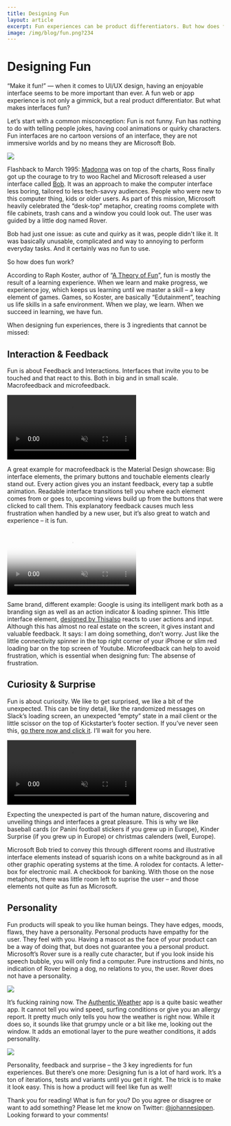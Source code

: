 ```yaml
---
title: Designing Fun
layout: article
excerpt: Fun experiences can be product differentiators. But how does fun work?
image: /img/blog/fun.png?234
---
```

# Designing Fun

“Make it fun!” — when it comes to UI/UX design, having an enjoyable interface seems to be more important than ever. A fun web or app experience is not only a gimmick, but a real product differentiator. But what makes interfaces fun?

Let’s start with a common misconception: Fun is not funny. Fun has nothing to do with telling people jokes, having cool animations or quirky characters. Fun interfaces are no cartoon versions of an interface, they are not immersive worlds and by no means they are Microsoft Bob. 

![](http://toastytech.com/guis/bobhome1p.png)

Flashback to March 1995: [Madonna](https://www.youtube.com/watch?v=XDeiovnCv1o) was on top of the charts, Ross finally got up the courage to try to woo Rachel and Microsoft released a user interface called [Bob](https://en.wikipedia.org/wiki/Microsoft_Bob). It was an approach to make the computer interface less boring, tailored to less tech-savvy audiences. People who were new to this computer thing, kids or older users. As part of this mission, Microsoft heavily celebrated the “desk-top” metaphor, creating rooms complete with file cabinets, trash cans and a window you could look out. The user was guided by a little dog named Rover. 

Bob had just one issue: as cute and quirky as it was, people didn't like it. It was basically unusable, complicated and way to annoying to perform everyday tasks. And it certainly was no fun to use.

So how does fun work?

According to Raph Koster, author of “[A Theory of Fun]()”, fun is mostly the result of a learning experience. When we learn and make progress, we experience joy, which keeps us learning until we master a skill – a key element of games. Games, so Koster, are basically “Edutainment”, teaching us life skills in a safe environment. When we play, we learn. When we succeed in learning, we have fun.

When designing fun experiences, there is 3 ingredients that cannot be missed:

## Interaction & Feedback

Fun is about Feedback and Interactions. Interfaces that invite you to be touched and that react to this. Both in big and in small scale. Macrofeedback and microfeedback. 

<video autoplay loop muted>
  <source src="/img/blog/interaction.mp4">
</video>

A great example for macrofeedback is the Material Design showcase: Big interface elements, the primary buttons and touchable elements clearly stand out. Every action gives you an instant feedback, every tap a subtle animation. Readable interface transitions tell you where each element comes from or goes to, upcoming views build up from the buttons that were clicked to call them. This explanatory feedback causes much less frustration when handled by a new user, but it’s also great to watch and experience – it is fun.

<video class="ta-video " preload="auto" poster="http://videos.thisalso.com/projects/google-identity/hero/poster.jpg" autoplay loop muted> <source src="http://videos.thisalso.com/projects/google-identity/hero/video.mp4" type="video/mp4; codecs=avc1.42E01E,mp4a.40.2"> <source src="http://videos.thisalso.com/projects/google-identity/hero/video.webm" type="video/webm; codecs=vp8,vorbis"> </video>

Same brand, different example: Google is using its intelligent mark both as a branding sign as well as an action indicator & loading spinner. This little interface element, [designed by Thisalso](http://thisalso.com/projects/google-identity) reacts to user actions and input. Although this has almost no real estate on the screen, it gives instant and valuable feedback. It says: I am doing something, don’t worry. Just like the little connectivity spinner in the top right corner of your iPhone or slim red loading bar on the top screen of Youtube. Microfeedback can help to avoid frustration, which is essential when designing fun: The absense of frustration.

## Curiosity & Surprise

Fun is about curiosity. We like to get surprised, we like a bit of the unexpected. This can be tiny detail, like the randomized messages on Slack’s loading screen, an unexpected “empty” state in a mail client or the little scissor on the top of Kickstarter’s footer section. If you’ve never seen this, [go there now and click it](https://www.kickstarter.com/#bottom-area). I’ll wait for you here.

<video autoplay loop muted>
  <source src="/img/blog/kickstarter.mov">
</video>

Expecting the unexpected is part of the human nature, discovering and unveiling things and interfaces a great pleasure. This is why we like baseball cards (or Panini football stickers if you grew up in Europe), Kinder Surprise (if you grew up in Europe) or christmas calenders (well, Europe).

Microsoft Bob tried to convey this through different rooms and illustrative interface elements instead of squarish icons on a white background as in all other graphic operating systems at the time. A rolodex for contacts. A letter-box for electronic mail. A checkbook for banking. With those on the nose metaphors, there was little room left to suprise the user – and those elements not quite as fun as Microsoft.

## Personality

Fun products will speak to you like human beings. They have edges, moods, flaws, they have a personality. Personal products have empathy for the user. They feel with you. Having a mascot as the face of your product can be a way of doing that, but does not guarantee you a personal product. Microsoft’s Rover sure is a really cute character, but if you look inside his speech bubble, you will only find a computer. Pure instructions and hints, no indication of Rover being a dog, no relations to you, the user. Rover does not have a personality.

![](http://toastytech.com/guis/bobhint.png)

It’s fucking raining now. The [Authentic Weather](http://authenticweather.com/) app is a quite basic weather app. It cannot tell you wind speed, surfing conditions or give you an allergy report. It pretty much only tells you how the weather is right now. While it does so, it sounds like that grumpy uncle or a bit like me, looking out the window. It adds an emotional layer to the pure weather conditions, it adds personality.

![](http://authenticweather.com/static/images/background.jpg)

Personality, feedback and surprise – the 3 key ingredients for fun experiences. But there’s one more: Designing fun is a lot of hard work. It’s a ton of iterations, tests and variants until you get it right. The trick is to make it look easy. This is how a product will feel like fun as well!

Thank you for reading! What is fun for you? Do you agree or disagree or want to add something? Please let me know on Twitter: [@johannesippen](http://twitter.com/johannesippen/). Looking forward to your comments!